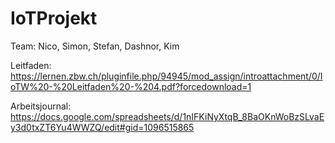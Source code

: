 # IoTProjekt

Team:
Nico, Simon, Stefan, Dashnor, Kim

Leitfaden:
https://lernen.zbw.ch/pluginfile.php/94945/mod_assign/introattachment/0/IoTW%20-%20Leitfaden%20-%204.pdf?forcedownload=1


Arbeitsjournal:
https://docs.google.com/spreadsheets/d/1nIFKiNyXtqB_8BaOKnWoBzSLvaEy3d0txZT6Yu4WWZQ/edit#gid=1096515865

